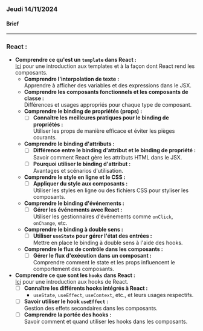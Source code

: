 ### Jeudi 14/11/2024

#### Brief
---

### React :

- **Comprendre ce qu'est un `template` dans React :**  
  [Ici](https://react.dev/learn/rendering-a-component) pour une introduction aux templates et à la façon dont React rend les composants.
  - **Comprendre l'interpolation de texte :**  
    Apprendre à afficher des variables et des expressions dans le JSX.
  - **Comprendre les composants fonctionnels et les composants de classe :**  
    Différences et usages appropriés pour chaque type de composant.
  - **Comprendre le binding de propriétés (props) :**
    - [ ] **Connaître les meilleures pratiques pour le binding de propriétés :**  
      Utiliser les props de manière efficace et éviter les pièges courants.
  - **Comprendre le binding d'attributs :**  
    - [ ] **Différence entre le binding d'attribut et le binding de propriété :**  
      Savoir comment React gère les attributs HTML dans le JSX.
    - [ ] **Pourquoi utiliser le binding d'attribut :**  
      Avantages et scénarios d'utilisation.
  - **Comprendre le style en ligne et le CSS :**  
    - [ ] **Appliquer du style aux composants :**  
      Utiliser les styles en ligne ou des fichiers CSS pour styliser les composants.
  - **Comprendre le binding d'événements :**  
    - [ ] **Gérer les événements avec React :**  
      Utiliser les gestionnaires d'événements comme `onClick`, `onChange`, etc.
  - **Comprendre le binding à double sens :**  
    - [ ] **Utiliser `useState` pour gérer l'état des entrées :**  
      Mettre en place le binding à double sens à l'aide des hooks.
  - **Comprendre le flux de contrôle dans les composants :**  
    - [ ] **Gérer le flux d'exécution dans un composant :**  
      Comprendre comment le state et les props influencent le comportement des composants.

- **Comprendre ce que sont les `hooks` dans React :**  
  [Ici](https://react.dev/learn/what-is-a-hook) pour une introduction aux hooks de React.
  - [ ] **Connaître les différents hooks intégrés à React :**  
    - `useState`, `useEffect`, `useContext`, etc., et leurs usages respectifs.
  - [ ] **Savoir utiliser le hook `useEffect` :**  
    Gestion des effets secondaires dans les composants.
  - [ ] **Comprendre la portée des hooks :**  
    Savoir comment et quand utiliser les hooks dans les composants.
